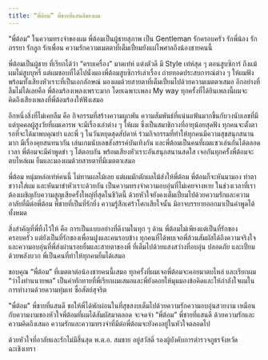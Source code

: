 ```yaml
---
title: “พี่ต้อม” พี่ชายที่แสนดีของผม
---
```



“พี่ต้อม” ในความทรงจำของผม พี่ต้อมเป็นผู้ชายสุภาพ เป็น Gentleman รักครอบครัว รักพี่น้อง รักภรรยา รักลูก รักเพื่อน ความรักความเมตตาที่เต็มเปี่ยมยังแผ่ไพศาลถึงน้องชายคนนี้

พี่ต้อมเป็นผู้ชาย ที่เรียกได้ว่า “ครบเครื่อง” มาดเท่ห์ แต่งตัวดี มี Style เท่ห์สุด ๆ ตอนสูบซิการ์ ถึงแม้ผมไม่สูบบุหรี่ แต่ผมชอบที่ได้ไปนั่งมองพี่ต้อมสูบซิการ์เล่าเรื่อง ถ่ายทอดประสบการณ์ต่าง ๆ ให้ผมฟัง พร้อมทั้งเสียงหัวเราะที่เป็นเอกลักษณ์ มองผมด้วยสายตาที่เต็มเปี่ยมไปด้วยความเมตตาเสมอ อีกอย่างที่ลืมไม่ได้เลยคือ พี่ต้อมร้องเพลงเพราะมาก โดยเฉพาะเพลง My way ทุกครั้งที่ได้ยินเพลงนี้ผมจะคิดถึงเสียงเพลงที่พี่ต้อมร้องให้ฟังเสมอ

อีกหนึ่งสิ่งที่ไม่เคยลืม คือ กิจกรรมที่สร้างความผูกพัน ความสัมพันธ์ที่แน่นแฟ้นมากขึ้นกับวงนับเลขที่มีแต่บุคคลผู้สูงวัยที่ผมเคารพ จะมีเรื่องเล่าต่าง ๆ ให้ผม ซึ่งเป็นสมาชิกวงที่อายุน้อยสุดฟัง ทุกคนจะตั้งตารอที่จะได้มาพบคุณย่า และพี่ ๆ ในวันหยุดสุดสัปดาห์ ร่วมกิจกรรมที่ทำให้ทุกคนมีความสุขสนุกสนานมาก มีเรื่องคุยสนทนากัน เล่นเกมนับเลขสังสรรค์บันเทิงกัน และพี่ต้อมเป็นคนที่ผมแซวเล่นกันได้ตลอดเวลา พี่ต้อมจะมีคำพูดขำ ๆ โต้ตอบกัน พร้อมเสียงหัวเราะอันสนุกสนานสดใส เจอกันทุกครั้งพี่ต้อมจะตบไหล่ผม ยิ้มและมองผมด้วยสายตาที่มีเมตตาเสมอ

พี่ต้อม หนุ่มหล่อเท่ห์คนนี้ ไม่ทานผลไม้เลย แต่ผมมักตักผลไม้ส่งให้พี่ต้อม พี่ต้อมก็จะหันมามอง ทำตาขวางใส่ผม และหันมาขำหัวเราะด้วยกัน เป็นความทรงจำความอบอุ่นที่ไม่เคยจางหาย ในช่วงเวลาที่เราต้องเผชิญกับความสูญเสียครั้งใหญ่ที่สุดในชีวิตนี้ ด้วยหัวใจยังคงเต็มเปี่ยมไปด้วยความรักและความอาลัยที่มีต่อพี่ต้อม พี่ชายที่เป็นที่รักยิ่ง ความรู้สึกเศร้าโศกเสียใจนั้น มิอาจบรรยายออกมาเป็นคำพูดได้ทั้งหมด

สิ่งสำคัญที่พี่ทิ้งไว้ให้ คือ การเป็นแบบอย่างที่ดีงามในทุก ๆ ด้าน พี่ต้อมไม่เพียงแต่เป็นที่รักของครอบครัว แต่ยังเป็นที่รักของเพื่อนฝูงและคนรอบข้าง ทุกคนที่ได้พบเจอพี่ล้วนสัมผัสได้ถึงความจริงใจและความอบอุ่นที่พี่ส่งผ่านรอยยิ้มและสายตาของพี่ ที่เต็มไปด้วยแสงสว่างที่อบอุ่น ปลอดภัย และเปี่ยมด้วยพลังบวก พี่เป็นคนที่ทำให้ทุกคนยิ้มได้เสมอ

ขอบคุณ “พี่ต้อม” ที่เมตตาต่อน้องชายคนนี้เสมอ ทุกครั้งที่ผมเจอพี่ต้อมจะคอยมาตบไหล่ และเรียกผม “ว่าไงท่านนายพล” เป็นคำทักทายที่พี่เรียกผมเสมอและพี่ยังคอยให้มุมมองข้อคิดและให้กำลังใจผมในการทำงานด้วยความทุ่มเท ซื่อสัตย์สุจริต

"พี่ต้อม" พี่ชายที่แสนดี ขอให้พี่ได้พักผ่อนในที่สุขสงบเต็มไปด้วยความรักความอบอุ่นสวยงาม เหมือนกับความงามของหัวใจพี่ต้อมที่ผมได้สัมผัสมาตลอด จะจดจำ “พี่ต้อม” พี่ชายที่แสนดี ด้วยความรักและความคิดถึงเสมอ ความรักและความทรงจำที่มีต่อพี่ต้อมจะยังคงอยู่ในหัวใจตลอดไป

ด้วยหัวใจที่อาลัยและรักไม่มีสิ้นสุด
พ.ต.อ. สมชาย อยู่สวัสดิ์
รองผู้บังคับการตำรวจภูธรจังหวัดฉะเชิงเทรา

